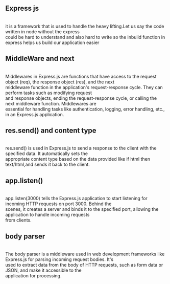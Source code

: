 <h2>Express js</h2><br>
it is a framework that is used to handle the heavy lifting.Let us say the code written in node without the express<br>
could be hard to understand and also hard to write so the inbuild function in express helps us build our application easier<br>
<h2>MiddleWare and next</h2><br>
Middlewares in Express.js are functions that have access to the request object (req), the response object (res), and the next<br>middleware function in the application's request-response cycle. They can perform tasks such as modifying request
<br>and response objects, ending the request-response cycle, or calling the next middleware function. Middlewares are<br> essential for handling tasks like authentication, logging, error handling, etc., in an Express.js application.<br>
<h2>res.send() and content type</h2><br>
res.send() is used in Express.js to send a response to the client with the specified data. It automatically sets the<br> appropriate content type based on the data provided like if html then text/html,and sends it back to the client.<br>
<h2>app.listen()</h2><br>
app.listen(3000) tells the Express.js application to start listening for incoming HTTP requests on port 3000. Behind the <br>scenes, it creates a server and binds it to the specified port, allowing the application to handle incoming requests<br> 
from clients.<br>
<h2>body parser</h2><br>
The body parser is a middleware used in web development frameworks like Express.js for parsing incoming request bodies. It's<br> used to extract data from the body of HTTP requests, such as form data or JSON, and make it accessible to the <br>application for processing.<br>














